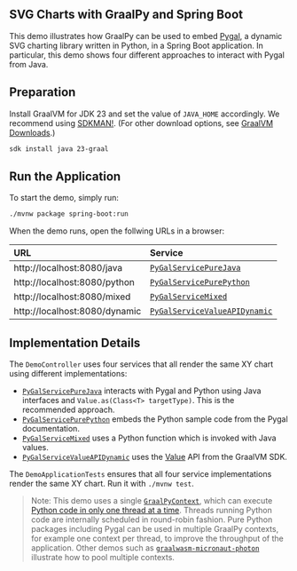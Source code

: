 ## SVG Charts with GraalPy and Spring Boot

This demo illustrates how GraalPy can be used to embed [Pygal](https://github.com/Kozea/pygal), a dynamic SVG charting library written in Python, in a Spring Boot application.
In particular, this demo shows four different approaches to interact with Pygal from Java.

## Preparation

Install GraalVM for JDK 23 and set the value of `JAVA_HOME` accordingly.
We recommend using [SDKMAN!](https://sdkman.io/). (For other download options, see [GraalVM Downloads](https://www.graalvm.org/downloads/).)

```bash
sdk install java 23-graal
```

## Run the Application

To start the demo, simply run:

```bash
./mvnw package spring-boot:run
```

When the demo runs, open the follwing URLs in a browser:

| URL                           | Service                       |
|:------------------------------|:------------------------------|
| http://localhost:8080/java    | [`PyGalServicePureJava`](src/main/java/com/example/demo/demo/PyGalServicePureJava.java)        |
| http://localhost:8080/python  | [`PyGalServicePurePython`](src/main/java/com/example/demo/PyGalServicePurePython.java)      |
| http://localhost:8080/mixed   | [`PyGalServiceMixed`](src/main/java/com/example/demo/PyGalServiceMixed.java)           |
| http://localhost:8080/dynamic | [`PyGalServiceValueAPIDynamic`](src/main/java/com/example/demo/PyGalServiceValueAPIDynamic.java) |


## Implementation Details

The `DemoController` uses four services that all render the same XY chart using different implementations:

- [`PyGalServicePureJava`](src/main/java/com/example/demo/PyGalServicePureJava.java) interacts with Pygal and Python using Java interfaces and `Value.as(Class<T> targetType)`. This is the recommended approach.
- [`PyGalServicePurePython`](src/main/java/com/example/demo/PyGalServicePurePython.java) embeds the Python sample code from the Pygal documentation.
- [`PyGalServiceMixed`](src/main/java/com/example/demo/PyGalServiceMixed.java) uses a Python function which is invoked with Java values.
- [`PyGalServiceValueAPIDynamic`](src/main/java/com/example/demo/PyGalServiceValueAPIDynamic.java) uses the [Value](https://www.graalvm.org/sdk/javadoc/org/graalvm/polyglot/Value.html) API from the GraalVM SDK.


The `DemoApplicationTests` ensures that all four service implementations render the same XY chart. Run it with `./mvnw test`.

> Note: This demo uses a single [`GraalPyContext`](src/main/java/com/example/demo/GraalPyContextConfiguration.java), which can execute [Python code in only one thread at a time](https://docs.python.org/3/glossary.html#term-global-interpreter-lock).
> Threads running Python code are internally scheduled in round-robin fashion.
> Pure Python packages including Pygal can be used in multiple GraalPy contexts, for example one context per thread, to improve the throughput of the application.
> Other demos such as [`graalwasm-micronaut-photon`](../graalwasm/graalwasm/graalwasm-spring-boot-photon) illustrate how to pool multiple contexts.